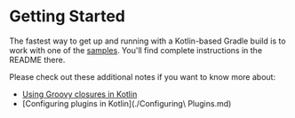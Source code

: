Getting Started
===============

The fastest way to get up and running with a Kotlin-based Gradle build is to work with one of the [samples](../../samples). You'll find complete instructions in the README there.

Please check out these additional notes if you want to know more about:

  * [Using Groovy closures in Kotlin](./Closures.md)
  * [Configuring plugins in Kotlin](./Configuring\ Plugins.md)
